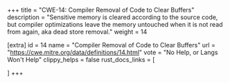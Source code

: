 +++
title = "CWE-14: Compiler Removal of Code to Clear Buffers"
description	= "Sensitive memory is cleared according to the source code, but compiler optimizations leave the memory untouched when it is not read from again, aka dead store removal."
weight = 14

[extra]
id = 14
name = "Compiler Removal of Code to Clear Buffers"
url = "https://cwe.mitre.org/data/definitions/14.html"
vote = "No Help, or Langs Won't Help"
clippy_helps = false
rust_docs_links = [
	
]
+++

